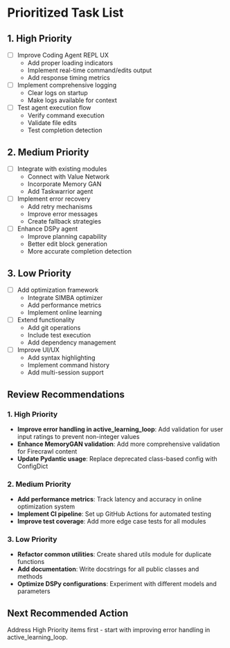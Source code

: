 # Prioritized Task List

## 1. High Priority
- [ ] Improve Coding Agent REPL UX
  - Add proper loading indicators
  - Implement real-time command/edits output
  - Add response timing metrics
- [ ] Implement comprehensive logging
  - Clear logs on startup
  - Make logs available for context
- [ ] Test agent execution flow
  - Verify command execution
  - Validate file edits
  - Test completion detection

## 2. Medium Priority
- [ ] Integrate with existing modules
  - Connect with Value Network
  - Incorporate Memory GAN
  - Add Taskwarrior agent
- [ ] Implement error recovery
  - Add retry mechanisms
  - Improve error messages
  - Create fallback strategies
- [ ] Enhance DSPy agent
  - Improve planning capability
  - Better edit block generation
  - More accurate completion detection

## 3. Low Priority
- [ ] Add optimization framework
  - Integrate SIMBA optimizer
  - Add performance metrics
  - Implement online learning
- [ ] Extend functionality
  - Add git operations
  - Include test execution
  - Add dependency management
- [ ] Improve UI/UX
  - Add syntax highlighting
  - Implement command history
  - Add multi-session support

## Review Recommendations

### 1. High Priority
- **Improve error handling in active_learning_loop**: Add validation for user input ratings to prevent non-integer values
- **Enhance MemoryGAN validation**: Add more comprehensive validation for Firecrawl content
- **Update Pydantic usage**: Replace deprecated class-based config with ConfigDict

### 2. Medium Priority
- **Add performance metrics**: Track latency and accuracy in online optimization system
- **Implement CI pipeline**: Set up GitHub Actions for automated testing
- **Improve test coverage**: Add more edge case tests for all modules

### 3. Low Priority
- **Refactor common utilities**: Create shared utils module for duplicate functions
- **Add documentation**: Write docstrings for all public classes and methods
- **Optimize DSPy configurations**: Experiment with different models and parameters

## Next Recommended Action
Address High Priority items first - start with improving error handling in active_learning_loop.
